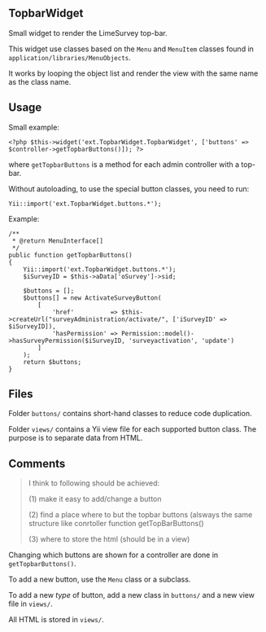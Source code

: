 ## TopbarWidget

Small widget to render the LimeSurvey top-bar.

This widget use classes based on the `Menu` and `MenuItem` classes found in `application/libraries/MenuObjects`.

It works by looping the object list and render the view with the same name as the class name.

## Usage

Small example:

    <?php $this->widget('ext.TopbarWidget.TopbarWidget', ['buttons' => $controller->getTopbarButtons()]); ?>

where `getTopbarButtons` is a method for each admin controller with a top-bar.

Without autoloading, to use the special button classes, you need to run:

    Yii::import('ext.TopbarWidget.buttons.*');

Example:

    /**
     * @return MenuInterface[]
     */
    public function getTopbarButtons()
    {
        Yii::import('ext.TopbarWidget.buttons.*');
        $iSurveyID = $this->aData['oSurvey']->sid;

        $buttons = [];
        $buttons[] = new ActivateSurveyButton(
            [
                'href'          => $this->createUrl("surveyAdministration/activate/", ['iSurveyID' => $iSurveyID]),
                'hasPermission' => Permission::model()->hasSurveyPermission($iSurveyID, 'surveyactivation', 'update')
            ]
        );
        return $buttons;
    }

## Files

Folder `buttons/` contains short-hand classes to reduce code duplication.

Folder `views/` contains a Yii view file for each supported button class. The purpose is to separate data from HTML.

## Comments

> I think to following should be achieved:
>
> (1) make it easy to add/change a button
> 
> (2) find a place where to but the topbar buttons (alsways the same structure like conrtoller function getTopBarButtons()
> 
> (3) where to store the html (should be in a view)

Changing which buttons are shown for a controller are done in `getTopbarButtons()`.

To add a new button, use the `Menu` class or a subclass.

To add a new _type_ of button, add a new class in `buttons/` and a new view file in `views/`.

All HTML is stored in `views/`.
